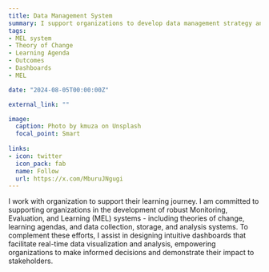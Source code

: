 ```yaml
---
title: Data Management System
summary: I support organizations to develop data management strategy and build system to collect, manage, and use data to make decisions.
tags:
- MEL system
- Theory of Change
- Learning Agenda
- Outcomes
- Dashboards
- MEL

date: "2024-08-05T00:00:00Z"

external_link: ""

image:
  caption: Photo by kmuza on Unsplash
  focal_point: Smart
  
links:
- icon: twitter
  icon_pack: fab
  name: Follow
  url: https://x.com/MburuJNgugi
---
```


I work with organization to support their learning journey. I am committed to supporting organizations in the development of robust Monitoring, Evaluation, and Learning (MEL) systems - including theories of change, learning agendas, and data collection, storage, and analysis systems. To complement these efforts, I assist in designing intuitive dashboards that facilitate real-time data visualization and analysis, empowering organizations to make informed decisions and demonstrate their impact to stakeholders.
